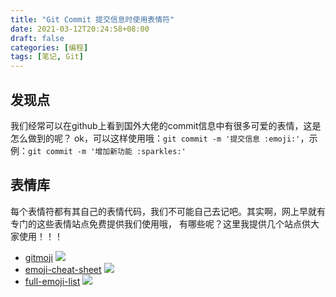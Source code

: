 ```yaml
---
title: "Git Commit 提交信息时使用表情符"
date: 2021-03-12T20:24:58+08:00
draft: false
categories: [编程]
tags: [笔记, Git]
---
```

## 发现点
我们经常可以在github上看到国外大佬的commit信息中有很多可爱的表情，这是怎么做到的呢？
ok，可以这样使用哦：`git commit -m '提交信息 :emoji:'`，示例：`git commit -m '增加新功能 :sparkles:'`

## 表情库
每个表情符都有其自己的表情代码，我们不可能自己去记吧。其实啊，网上早就有专门的这些表情站点免费提供我们使用哦，
有哪些呢？这里我提供几个站点供大家使用！！！
* [gitmoji](https://gitmoji.dev/)
![](https://img.imgdb.cn/item/604b5f0b5aedab222cd33d73.jpg)
* [emoji-cheat-sheet](https://www.webfx.com/tools/emoji-cheat-sheet/)
![](https://img.imgdb.cn/item/604b60495aedab222cd414bf.jpg)
* [full-emoji-list](https://unicode.org/emoji/charts/full-emoji-list.html)
![](https://img.imgdb.cn/item/604b610c5aedab222cd48897.jpg)
